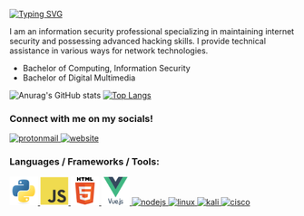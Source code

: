 [![Typing SVG](https://readme-typing-svg.demolab.com?font=Lora&size=30&pause=1000&color=E3E3E3&multiline=true&width=800&lines=Halo+!+I+am+Chung%2C+welcome+to+my+github+profile)](https://git.io/typing-svg)

I am an information security professional specializing in maintaining internet security and possessing advanced hacking skills. I provide technical assistance in various ways for network technologies.

- Bachelor of Computing, Information Security
- Bachelor of Digital Multimedia

![Anurag's GitHub stats](https://github-readme-stats.vercel.app/api?username=chungHu&show=reviews,discussions_started,discussions_answered,prs_merged,prs_merged_percentage&show_icons=true&theme=graywhite)
[![Top Langs](https://github-readme-stats.vercel.app/api/top-langs/?username=anuraghazra&layout=donut-vertical&theme=graywhite)](https://github.com/anuraghazra/github-readme-stats)

<section>
  <h3>Connect with me on my socials!</h3>
  <p>
    <a href="" title="protonmail" target="_blank">
      <img src="https://img.shields.io/badge/ProtonMail-8B89CC?style=for-the-badge&logo=protonmail&logoColor=white" alt="protonmail"/>
    </a>
    <a href="" title="Website" target="_blank">
<!--       &nbsp -->
      <img src="https://img.shields.io/badge/website-000000?style=for-the-badge&logo=About.me&logoColor=white" alt="website"/>
    </a>
  </p>
</section>

<section>
  <h3>Languages / Frameworks / Tools:</h3>  
<a href="https://www.python.org" target="_blank"> 
<img src="https://raw.githubusercontent.com/devicons/devicon/master/icons/python/python-original.svg" alt="python" width="50" height="50"/> 
</a>

<a href="https://developer.mozilla.org/en-US/docs/Web/JavaScript" target="_blank"> 
<img src="https://raw.githubusercontent.com/devicons/devicon/master/icons/javascript/javascript-original.svg" alt="javascript" width="50" height="50"/> 
</a>

<a href="https://www.w3.org/html/" target="_blank">
<img src="https://raw.githubusercontent.com/devicons/devicon/master/icons/html5/html5-original-wordmark.svg" alt="html5" width="50" height="50"/> 
</a>

<a href="https://vuejs.org/" target="_blank"> 
<img src="https://raw.githubusercontent.com/devicons/devicon/master/icons/vuejs/vuejs-original-wordmark.svg" alt="vuejs" width="50" height="50"/> 
</a>

<a href="" target="_blank"> 
<img src="https://avatars.githubusercontent.com/u/9950313?s=200&v=4" alt="nodejs" width="50" height="50"/> 
</a>

<a href="" target="_blank"> 
<img src="https://upload.wikimedia.org/wikipedia/commons/3/35/Tux.svg" alt="linux" width="50" height="50"/> 
</a> 

<a href="" target="_blank"> 
<img src="https://upload.wikimedia.org/wikipedia/commons/2/2b/Kali-dragon-icon.svg" alt="kali" width="60" height="60"/> 
</a> 

<a href="" target="_blank"> 
<img src="https://upload.wikimedia.org/wikipedia/commons/6/64/Cisco_logo.svg" alt="cisco" width="65" height="50"/> 
</a> 
<section>
